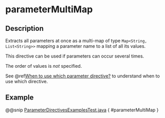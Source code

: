 <a id="parametermultimap-java"></a>
# parameterMultiMap

## Description

Extracts all parameters at once as a multi-map of type `Map<String, List<String>>` mapping
a parameter name to a list of all its values.

This directive can be used if parameters can occur several times.

The order of values is *not* specified.

See @ref[When to use which parameter directive?](index.md#which-parameter-directive-java) to understand when to use which directive.

## Example

@@snip [ParameterDirectivesExamplesTest.java](../../../../../../../test/java/docs/http/javadsl/server/directives/ParameterDirectivesExamplesTest.java) { #parameterMultiMap }